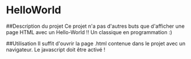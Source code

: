 # HelloWorld
##Description du projet
Ce projet n'a pas d'autres buts que d'afficher une page HTML avec un Hello-World !! Un classique en programmation :)

##Utilisation
Il suffit d'ouvrir la page .html contenue dans le projet avec un navigateur. Le javascript doit être activé !
